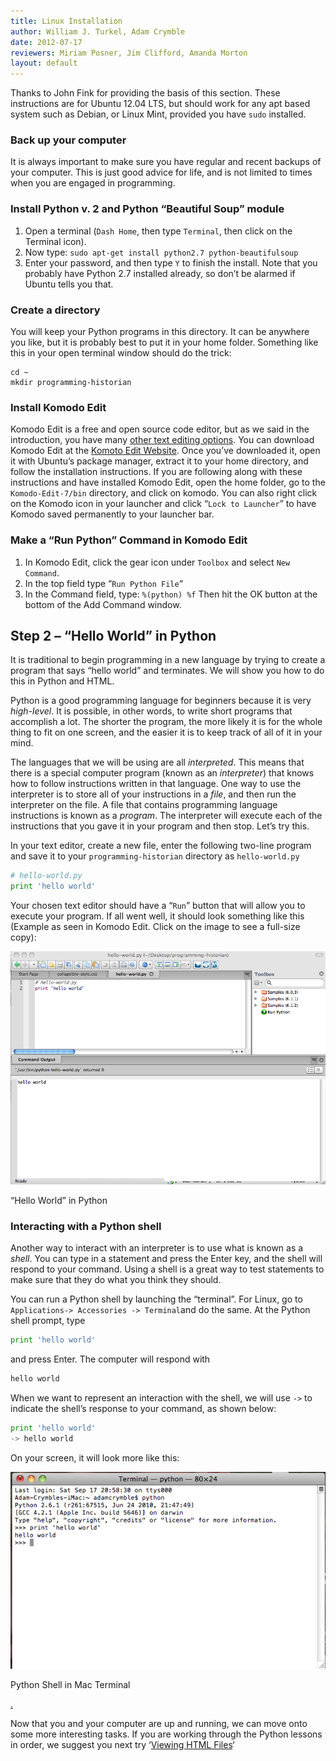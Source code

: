 ```yaml
---
title: Linux Installation
author: William J. Turkel, Adam Crymble
date: 2012-07-17
reviewers: Miriam Posner, Jim Clifford, Amanda Morton
layout: default
---
```


Thanks to John Fink for providing the basis of this section. These
instructions are for Ubuntu 12.04 LTS, but should work for any apt based
system such as Debian, or Linux Mint, provided you have `sudo`
installed.

### Back up your computer

It is always important to make sure you have regular and recent backups
of your computer. This is just good advice for life, and is not limited
to times when you are engaged in programming.

### Install Python v. 2 and Python “Beautiful Soup” module

1.  Open a terminal (`Dash Home`, then type `Terminal`, then click on
    the Terminal icon).
2.  Now type: `sudo apt-get install python2.7 python-beautifulsoup`
3.  Enter your password, and then type `Y` to finish the install. Note
    that you probably have Python 2.7 installed already, so don’t be
    alarmed if Ubuntu tells you that.

### Create a directory

You will keep your Python programs in this directory. It can be anywhere
you like, but it is probably best to put it in your home folder.
Something like this in your open terminal window should do the trick:

```
cd ~
mkdir programming-historian
```

### Install Komodo Edit

Komodo Edit is a free and open source code editor, but as we said in the
introduction, you have many [other text editing options][]. You can
download Komodo Edit at the [Komoto Edit Website][]. Once you’ve
downloaded it, open it with Ubuntu’s package manager, extract it to your
home directory, and follow the installation instructions. If you are
following along with these instructions and have installed Komodo Edit,
open the home folder, go to the `Komodo-Edit-7/bin` directory, and click
on komodo. You can also right click on the Komodo icon in your launcher
and click “`Lock to Launcher`” to have Komodo saved permanently to your
launcher bar.

### Make a “Run Python” Command in Komodo Edit

1.  In Komodo Edit, click the gear icon under `Toolbox` and select
    `New Command`.
2.  In the top field type “`Run Python File`“
3.  In the Command field, type: `%(python) %f` Then hit the OK button at
    the bottom of the Add Command window.

Step 2 – “Hello World” in Python
--------------------------------

It is traditional to begin programming in a new language by trying to
create a program that says “hello world” and terminates. We will show
you how to do this in Python and HTML.

Python is a good programming language for beginners because it is very
*high-level*. It is possible, in other words, to write short programs
that accomplish a lot. The shorter the program, the more likely it is
for the whole thing to fit on one screen, and the easier it is to keep
track of all of it in your mind.

The languages that we will be using are all *interpreted*. This means
that there is a special computer program (known as an *interpreter*)
that knows how to follow instructions written in that language. One way
to use the interpreter is to store all of your instructions in a *file*,
and then run the interpreter on the file. A file that contains
programming language instructions is known as a *program*. The
interpreter will execute each of the instructions that you gave it in
your program and then stop. Let’s try this.

In your text editor, create a new file, enter the following two-line
program and save it to your `programming-historian` directory as
`hello-world.py`

``` python
# hello-world.py
print 'hello world'
```

Your chosen text editor should have a “`Run`” button that will allow you
to execute your program. If all went well, it should look something like
this (Example as seen in Komodo Edit. Click on the image to see a
full-size copy):

![hello world in Komodo Edit on a Mac][]

“Hello World” in Python

### Interacting with a Python shell

Another way to interact with an interpreter is to use what is known as a
*shell*. You can type in a statement and press the Enter key, and the
shell will respond to your command. Using a shell is a great way to test
statements to make sure that they do what you think they should.

You can run a Python shell by launching the “terminal”. For Linux, go to
`Applications-> Accessories -> Terminal`and do the same. At the Python
shell prompt, type

``` python
print 'hello world'
```

and press Enter. The computer will respond with

``` python
hello world
```

When we want to represent an interaction with the shell, we will use
`->` to indicate the shell’s response to your command, as shown below:

``` python
print 'hello world'
-> hello world
```

On your screen, it will look more like this:

![hello world terminal on a Mac][]

Python Shell in Mac Terminal

[.][]

Now that you and your computer are up and running, we can move onto some
more interesting tasks. If you are working through the Python lessons in
order, we suggest you next try ‘[Viewing HTML Files][]‘

  [other text editing options]: http://wiki.python.org/moin/PythonEditors/
  [Komoto Edit Website]: http://www.activestate.com/komodo-edit
  [hello world in Komodo Edit on a Mac]: ../images/hello-world1.png
    "hello-world"
  [hello world terminal on a Mac]: ../images/hello-world-terminal.png
    "hello-world-terminal"
  [.]: lesson-1-2-viewing-html-files
  [Viewing HTML Files]: /lessons/viewing-html-files
